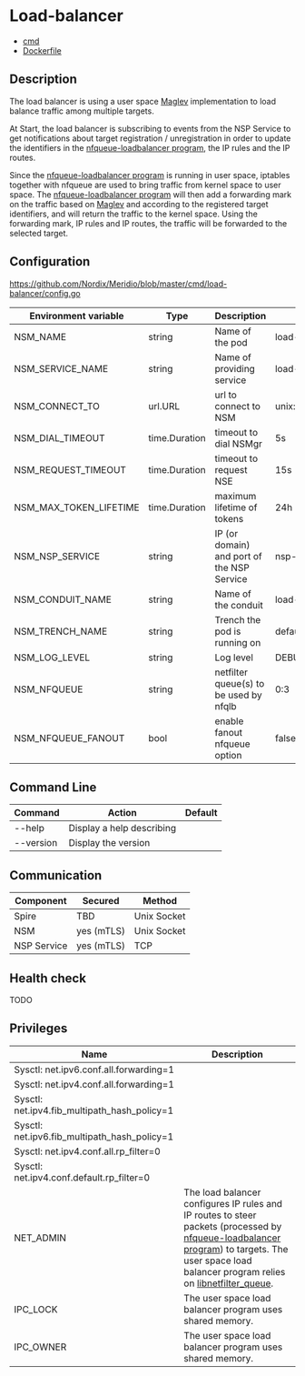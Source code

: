 # Load-balancer

* [cmd](https://github.com/Nordix/Meridio/tree/master/cmd/load-balancer)
* [Dockerfile](https://github.com/Nordix/Meridio/tree/master/build/load-balancer)

## Description

The load balancer is using a user space [Maglev](https://static.googleusercontent.com/media/research.google.com/en//pubs/archive/44824.pdf) implementation to load balance traffic among multiple targets.

At Start, the load balancer is subscribing to events from the NSP Service to get notifications about target registration / unregistration in order to update the identifiers in the [nfqueue-loadbalancer program](https://github.com/Nordix/nfqueue-loadbalancer), the IP rules and the IP routes.

Since the [nfqueue-loadbalancer program](https://github.com/Nordix/nfqueue-loadbalancer) is running in user space, iptables together with nfqueue are used to bring traffic from kernel space to user space. The [nfqueue-loadbalancer program](https://github.com/Nordix/nfqueue-loadbalancer) will then add a forwarding mark on the traffic based on [Maglev](https://static.googleusercontent.com/media/research.google.com/en//pubs/archive/44824.pdf) and according to the registered target identifiers, and will return the traffic to the kernel space. Using the forwarding mark, IP rules and IP routes, the traffic will be forwarded to the selected target.

## Configuration 

https://github.com/Nordix/Meridio/blob/master/cmd/load-balancer/config.go

Environment variable | Type | Description | Default
--- | --- | --- | ---
NSM_NAME | string | Name of the pod | load-balancer
NSM_SERVICE_NAME | string | Name of providing service | load-balancer
NSM_CONNECT_TO | url.URL | url to connect to NSM | unix:///var/lib/networkservicemesh/nsm.io.sock
NSM_DIAL_TIMEOUT | time.Duration | timeout to dial NSMgr | 5s
NSM_REQUEST_TIMEOUT | time.Duration | timeout to request NSE | 15s
NSM_MAX_TOKEN_LIFETIME | time.Duration | maximum lifetime of tokens | 24h
NSM_NSP_SERVICE | string | IP (or domain) and port of the NSP Service | nsp-service:7778
NSM_CONDUIT_NAME | string | Name of the conduit | load-balancer
NSM_TRENCH_NAME | string | Trench the pod is running on | default
NSM_LOG_LEVEL | string | Log level | DEBUG
NSM_NFQUEUE | string | netfilter queue(s) to be used by nfqlb | 0:3
NSM_NFQUEUE_FANOUT | bool | enable fanout nfqueue option | false

## Command Line 

Command | Action | Default
--- | --- | ---
--help | Display a help describing |
--version | Display the version |

## Communication 

Component | Secured | Method
--- | --- | ---
Spire | TBD | Unix Socket
NSM | yes (mTLS) | Unix Socket
NSP Service | yes (mTLS) | TCP

## Health check

TODO

## Privileges

Name | Description
--- | ---
Sysctl: net.ipv6.conf.all.forwarding=1  | 
Sysctl: net.ipv4.conf.all.forwarding=1 | 
Sysctl: net.ipv4.fib_multipath_hash_policy=1 | 
Sysctl: net.ipv6.fib_multipath_hash_policy=1 | 
Sysctl: net.ipv4.conf.all.rp_filter=0 | 
Sysctl: net.ipv4.conf.default.rp_filter=0 | 
NET_ADMIN | The load balancer configures IP rules and IP routes to steer packets (processed by [nfqueue-loadbalancer program](https://github.com/Nordix/nfqueue-loadbalancer)) to targets. The user space load balancer program relies on [libnetfilter_queue](https://netfilter.org/projects/libnetfilter_queue).
IPC_LOCK | The user space load balancer program uses shared memory.
IPC_OWNER | The user space load balancer program uses shared memory.
